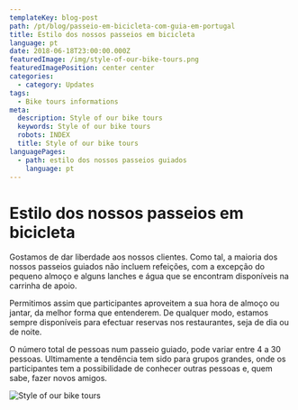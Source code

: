 ```yaml
---
templateKey: blog-post
path: /pt/blog/passeio-em-bicicleta-com-guia-em-portugal
title: Estilo dos nossos passeios em bicicleta
language: pt
date: 2018-06-18T23:00:00.000Z
featuredImage: /img/style-of-our-bike-tours.png
featuredImagePosition: center center
categories:
  - category: Updates
tags:
  - Bike tours informations
meta:
  description: Style of our bike tours
  keywords: Style of our bike tours
  robots: INDEX
  title: Style of our bike tours
languagePages:
  - path: estilo dos nossos passeios guiados
    language: pt
---
```

# Estilo dos nossos passeios em bicicleta

Gostamos de dar liberdade aos nossos clientes. Como tal, a maioria dos nossos passeios guiados não incluem refeições, com a excepção do pequeno almoço e alguns lanches e água que se encontram disponíveis na carrinha de apoio.

Permitimos assim que participantes aproveitem a sua hora de almoço ou jantar, da melhor forma que entenderem. De qualquer modo, estamos sempre disponíveis para efectuar reservas nos restaurantes, seja de dia ou de noite.

O número total de pessoas num passeio guiado, pode variar entre 4 a 30 pessoas. Ultimamente a tendência tem sido para grupos grandes, onde os participantes tem a possibilidade de conhecer outras pessoas e, quem sabe, fazer novos amigos.

![Style of our bike tours](/img/style-of-our-bike-tours.png "Style of our bike tours")
